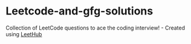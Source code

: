 # Leetcode-and-gfg-solutions
Collection of LeetCode questions to ace the coding interview! - Created using [LeetHub](https://github.com/QasimWani/LeetHub)
